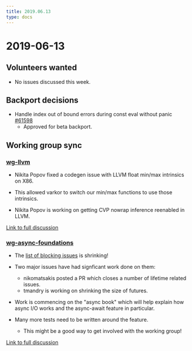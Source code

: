```yaml
---
title: 2019.06.13
type: docs
---
```

# 2019-06-13

## Volunteers wanted

- No issues discussed this week.

## Backport decisions

- Handle index out of bound errors during const eval without panic [#61598](https://github.com/rust-lang/rust/pull/61598)
  - Approved for beta backport.

## Working group sync

### [wg-llvm](../../../working-groups/llvm/)

- Nikita Popov fixed a codegen issue with LLVM float min/max intrinsics on X86.

- This allowed varkor to switch our min/max functions to use those intrinsics.

- Nikita Popov is working on getting CVP nowrap inference reenabled in LLVM.

[Link to full discussion](https://rust-lang.zulipchat.com/#narrow/stream/131828-t-compiler/topic/weekly.20meeting.202019-06-13.20.2354818/near/168041753)

### [wg-async-foundations](../../../working-groups/async-await/)

- The [list of blocking issues](https://github.com/rust-lang/rust/issues?q=is%3Aopen+is%3Aissue+label%3AAsyncAwait-Blocking) is shrinking!

- Two major issues have had signficant work done on them:
  - nikomatsakis posted a PR which closes a number of lifetime related issues.
  - tmandry is working on shrinking the size of futures.
 
- Work is commencing on the "async book" which will help explain how async I/O works and the async-await feature in particular.

- Many more tests need to be written around the feature.
  - This might be a good way to get involved with the working group!
  
[Link to full discussion](https://rust-lang.zulipchat.com/#narrow/stream/131828-t-compiler/topic/weekly.20meeting.202019-06-13.20.2354818/near/168052951)

